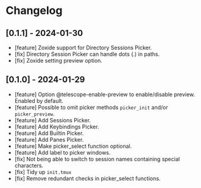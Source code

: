 # Changelog

## [0.1.1] - 2024-01-30

* [feature] Zoxide support for Directory Sessions Picker.
* [fix] Directory Session Picker can handle dots (.) in paths.
* [fix] Zoxide setting preview option.

## [0.1.0] - 2024-01-29

* [feature] Option @telescope-enable-preview to enable/disable preview. Enabled by default.
* [feature] Possible to omit picker methods `picker_init` and/or `picker_preview`.
* [feature] Add Sessions Picker.
* [feature] Add Keybindings Picker.
* [feature] Add Builtin Picker.
* [feature] Add Panes Picker.
* [feature] Make picker_select function optional.
* [feature] Add label to picker windows.
* [fix] Not being able to switch to session names containing special characters.
* [fix] Tidy up `init.tmux`
* [fix] Remove redundant checks in picker_select functions.

